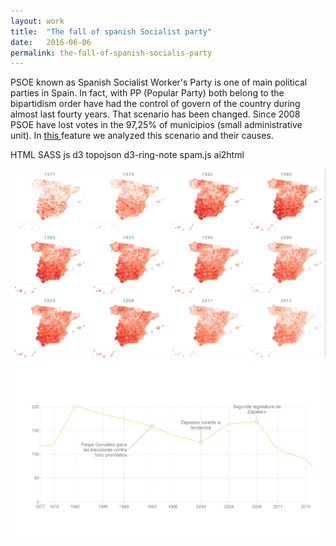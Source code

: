 ```yaml
---
layout: work
title:  "The fall of spanish Socialist party"
date:   2016-06-06
permalink: the-fall-of-spanish-socialis-party
---
```


<p>PSOE known as Spanish Socialist Worker's Party is one of main political parties in Spain. In fact, with PP (Popular Party) both belong to the bipartidism order have had the control of govern of the country during almost last fourty years. That scenario has been changed. Since 2008 PSOE have lost votes in the 97,25% of municipios (small administrative unit). In <a href="http://datos.elespanol.com/elecciones-generales/psoe-pierde-votos-en-97-por-ciento-municipios/">this </a> feature we analyzed this scenario and their causes.</p>
<p class="pills">
  <span class="tool pill">HTML</span>
  <span class="tool pill">SASS</span>
  <span class="tool pill">js</span>
  <span class="tool pill">d3</span>
  <span class="tool pill">topojson</span>
  <span class="tool pill">d3-ring-note</span>
  <span class="tool pill">spam.js</span>
  <span class="tool pill">ai2html</span>
</p>
<div class="img-container">
  <a href="http://datos.elespanol.com/elecciones-generales/psoe-pierde-votos-en-97-por-ciento-municipios/"><img src="/img/psoe.jpg" class="img-responsive img" alt="front-page"/></a>
  <a href="http://datos.elespanol.com/elecciones-generales/psoe-pierde-votos-en-97-por-ciento-municipios/"><img src="/img/evolucion-escanos.jpg" class="img-responsive img" alt="maps"/></a>
</div>
